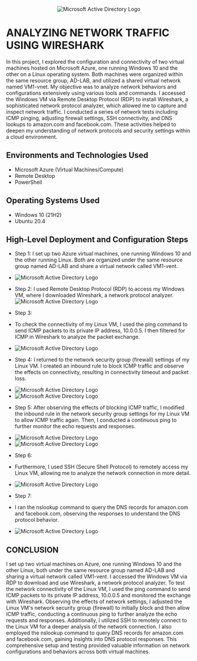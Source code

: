 <p align="center">
<img src="https://i.imgur.com/6xuIYna.png" alt="Microsoft Active Directory Logo"/>
</p>

<h1>ANALYZING NETWORK TRAFFIC USING WIRESHARK</h1>
In this project, I explored the configuration and connectivity of two virtual machines hosted on Microsoft Azure, one running Windows 10 and the other on a Linux operating system. Both machines were organized within the same resource group, AD-LAB, and utilized a shared virtual network named VM1-vnet. My objective was to analyze network behaviors and configurations extensively using various tools and commands. I accessed the Windows VM via Remote Desktop Protocol (RDP) to install Wireshark, a sophisticated network protocol analyzer, which allowed me to capture and inspect network traffic. I conducted a series of network tests including ICMP pinging, adjusting firewall settings, SSH connectivity, and DNS lookups to amazon.com and facebook.com. These activities helped to deepen my understanding of network protocols and security settings within a cloud environment.<br />


<h2>Environments and Technologies Used</h2>

- Microsoft Azure (Virtual Machines/Compute)
- Remote Desktop
- PowerShell

<h2>Operating Systems Used </h2>

- Windows 10 (21H2)
- Ubuntu 20.4

<h2>High-Level Deployment and Configuration Steps</h2>

- Step 1:
 I set up two Azure virtual machines, one running Windows 10 and the other running Linux. Both are organized under the same resource group named AD-LAB and share a virtual network called VM1-vent.
- <img src="https://i.imgur.com/cyNFPtC.png" alt="Microsoft Active Directory Logo"/>
- Step 2:
 I used Remote Desktop Protocol (RDP) to access my Windows VM, where I downloaded Wireshark, a network protocol analyzer.
  <img src="https://i.imgur.com/o95g8Z0.png" alt="Microsoft Active Directory Logo"/>
- Step 3:
- To check the connectivity of my Linux VM, I used the ping command to send ICMP packets to its private IP address, 10.0.0.5. I then filtered for ICMP in Wireshark to analyze the packet exchange.
- <img src="https://i.imgur.com/rYekHg0.png" alt="Microsoft Active Directory Logo"/>
- Step 4:
 I returned to the network security group (firewall) settings of my Linux VM. I created an inbound rule to block ICMP traffic and observe the effects on connectivity, resulting in connectivity timeout and packet loss.
- <img src="https://i.imgur.com/PErEHsW.png" alt="Microsoft Active Directory Logo"/>
- <img src="https://i.imgur.com/XlKBSK8.png" alt="Microsoft Active Directory Logo"/>
- Step 5:
 After observing the effects of blocking ICMP traffic, I modified the inbound rule in the network security group settings for my Linux VM to allow ICMP traffic again. Then, I conducted a continuous ping to further monitor the echo requests and responses.
- <img src="https://i.imgur.com/49MktQd.png" alt="Microsoft Active Directory Logo"/>
- <img src="https://i.imgur.com/M4XRDcs.png" alt="Microsoft Active Directory Logo"/>

-  Step 6:
-  Furthermore, I used SSH (Secure Shell Protocol) to remotely access my Linux VM, allowing me to analyze the network connection in more detail.
-  <img src="https://i.imgur.com/auEcVXp.png" alt="Microsoft Active Directory Logo"/>
-  Step 7:
-  I ran the nslookup command to query the DNS records for amazon.com and facebook.com, observing the responses to understand the DNS protocol behavior.
-  <img src="https://i.imgur.com/ksyPXUZ.png" alt="Microsoft Active Directory Logo"/>

<h2>CONCLUSION</h2>
I set up two virtual machines on Azure, one running Windows 10 and the other Linux, both under the same resource group named AD-LAB and sharing a virtual network called VM1-vent. I accessed the Windows VM via RDP to download and use Wireshark, a network protocol analyzer. To test the network connectivity of the Linux VM, I used the ping command to send ICMP packets to its private IP address, 10.0.0.5 and monitored the exchange with Wireshark. Observing the effects of network settings, I adjusted the Linux VM's network security group (firewall) to initially block and then allow ICMP traffic, conducting a continuous ping to further analyze the echo requests and responses. Additionally, I utilized SSH to remotely connect to the Linux VM for a deeper analysis of the network connection. I also employed the nslookup command to query DNS records for amazon.com and facebook.com, gaining insights into DNS protocol responses. This comprehensive setup and testing provided valuable information on network configurations and behaviors across both virtual machines.

